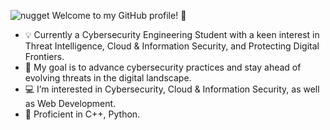 ![nugget](https://github.com/user-attachments/assets/1d3942b0-cb6e-401c-ac01-9c95a7c75aab) Welcome to my GitHub profile! 🚀

- 💡 Currently a Cybersecurity Engineering Student with a keen interest in Threat Intelligence, Cloud & Information Security, and Protecting Digital Frontiers.
- 🎯 My goal is to advance cybersecurity practices and stay ahead of evolving threats in the digital landscape.
- 💻 I’m interested in Cybersecurity, Cloud & Information Security, as well as Web Development.
- 🌱 Proficient in C++, Python.


<!---
sal90-hub/sal90-hub is a ✨ special ✨ repository because its `README.md` (this file) appears on your GitHub profile.
You can click the Preview link to take a look at your changes.
--->
